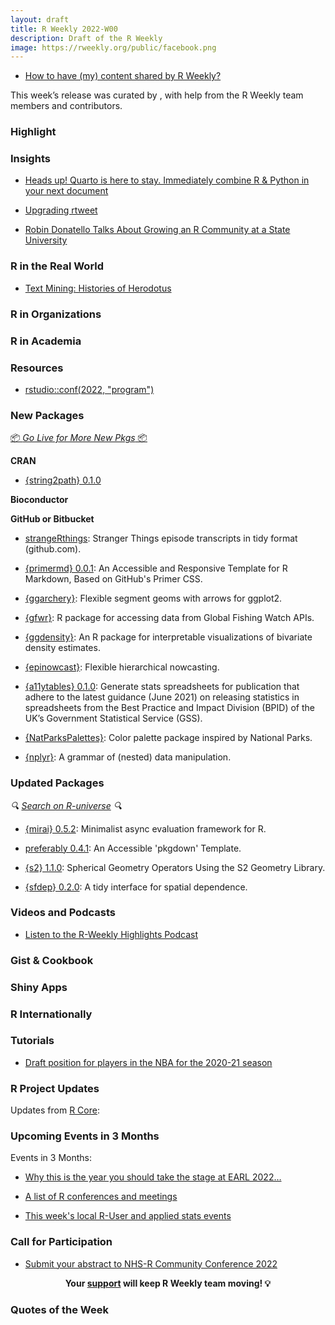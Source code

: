 ```yaml
---
layout: draft
title: R Weekly 2022-W00
description: Draft of the R Weekly
image: https://rweekly.org/public/facebook.png
---
```



+ [How to have (my) content shared by R Weekly?](https://github.com/rweekly/rweekly.org#how-to-have-my-content-shared-by-r-weekly)

This week’s release was curated by [](), with help from the R Weekly team members and contributors.



###  Highlight



### Insights

+ [Heads up! Quarto is here to stay. Immediately combine R & Python in your next document](https://www.ds-econ.com/quarto/)

+ [Upgrading rtweet](https://ropensci.org/blog/2022/07/21/rtweet-1-0-0/)

+ [Robin Donatello Talks About Growing an R Community at a State University](https://www.r-consortium.org/blog/2022/07/19/growing-an-r-community-at-a-state-university)



### R in the Real World

+ [Text Mining: Histories of Herodotus](https://boiled-data.github.io/Histories.html)

###  R in Organizations



###  R in Academia



###  Resources

+ [rstudio::conf(2022, "program")](https://github.com/rstudio/rstudio-conf-2022-program)

###  New Packages

<p class="added-hostname"><a href="https://rweekly.org/live" target="_blank" class="externalLink">📦 <i>Go Live for More New Pkgs</i> 📦</a></p>


**CRAN**

+ [{string2path} 0.1.0](https://github.com/yutannihilation/string2path/)

**Bioconductor**



**GitHub or Bitbucket**

* [strangeRthings](https://github.com/BrydenFrancesca/strangeRthings): Stranger Things episode transcripts in tidy format (github.com).

* [{primermd} 0.0.1](http://primermd.amirmasoudabdol.name): An Accessible and Responsive Template for R Markdown, Based on GitHub's Primer CSS.

+ [{ggarchery}](https://github.com/mdhall272/ggarchery): Flexible segment geoms with arrows for ggplot2.

+ [{gfwr}](https://github.com/GlobalFishingWatch/gfwr): R package for accessing data from Global Fishing Watch APIs.

+ [{ggdensity}](https://github.com/jamesotto852/ggdensity): An R package for interpretable visualizations of bivariate density estimates.

+ [{epinowcast}](https://github.com/epiforecasts/epinowcast/): Flexible hierarchical nowcasting.

+ [{a11ytables} 0.1.0](https://github.com/co-analysis/a11ytables/): Generate stats spreadsheets for publication  that adhere to the latest guidance (June 2021) on releasing statistics in spreadsheets from the Best Practice and Impact Division (BPID) of the UK’s Government Statistical Service (GSS). 

+ [{NatParksPalettes}](https://github.com/kevinsblake/NatParksPalettes): Color palette package inspired by National Parks.

+ [{nplyr}](https://github.com/markjrieke/nplyr): A grammar of (nested) data manipulation.

### Updated Packages

<i>🔍 [Search on R-universe](https://r-universe.dev/search/) 🔍</i>

+ [{mirai} 0.5.2](https://cran.r-project.org/package=mirai): Minimalist async evaluation framework for R.

* [preferably 0.4.1](http://preferably.amirmasoudabdol.name): An Accessible 'pkgdown' Template.

+ [{s2} 1.1.0](https://dewey.dunnington.ca/post/2022/s2-version-1.1.0/): Spherical Geometry Operators Using the S2 Geometry Library.

+ [{sfdep} 0.2.0](https://github.com/josiahparry/sfdep/): A tidy interface for spatial dependence.

###  Videos and Podcasts

* [Listen to the R-Weekly Highlights Podcast](https://rweekly.fireside.fm/)


### Gist & Cookbook



### Shiny Apps



### R Internationally



###  Tutorials

+ [Draft position for players in the NBA for the 2020-21 season](https://statisticaloddsandends.wordpress.com/2022/07/18/draft-position-for-players-in-the-nba-for-the-2020-21-season/)

<!--<div class="post-more-begin></div><div class="post-more-end"></div>-->

###  R Project Updates

Updates from [R Core](http://developer.r-project.org/blosxom.cgi/R-devel/NEWS):


###  Upcoming Events in 3 Months

Events in 3 Months:

+ [Why this is the year you should take the stage at EARL 2022…](https://r-posts.com/why-this-is-the-year-you-should-take-the-stage-at-earl-2022/)                                                                                                     
+ [A list of R conferences and meetings](https://jumpingrivers.github.io/meetingsR/events.html)

+ [This week's local R-User and applied stats events](https://community.rstudio.com/c/irl)



###  Call for Participation

+ [Submit your abstract to NHS-R Community Conference 2022](https://nhsrcommunity.com/events/nhs-r-conference-2022/)

<p class="hide-support added-hostname support-rweekly" style="text-align: center;font-weight: bold;">Your <a class="non-visited externalLink" href="https://www.patreon.com/rweekly" onclick="pas(this)">support</a> will keep R Weekly team moving! 💡</p>

###  Quotes of the Week


